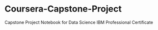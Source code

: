 # Coursera-Capstone-Project
Capstone Project Notebook for Data Science IBM Professional Certificate
